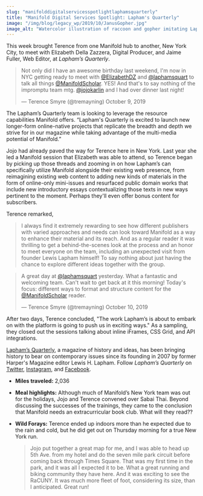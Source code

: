 ```yaml
---
slug: "manifolddigitalservicesspotlightlaphamsquarterly"
title: "Manifold Digital Services Spotlight: Lapham's Quarterly"
image: "/img/blog/legacy_wp/2019/10/JanusGopher.jpg"
image_alt: "Watercolor illustration of raccoon and gopher imitating Lapham's logo Janus"
---
```


This week brought Terence from one Manifold hub to another, New York City, to meet with Elizabeth Della Zazzera, Digital Producer, and Jaime Fuller, Web Editor, at *Lapham’s Quarterly*.

> Not only did I have an awesome birthday last weekend, I'm now in NYC getting ready to meet with [@ElizabethDZ](https://twitter.com/ElizabethDZ) and [@laphamsquart](https://twitter.com/laphamsquart) to talk all things [@ManifoldScholar](https://twitter.com/ManifoldScholar). YES! And that's to say nothing of the impromptu team mtg. [@jojokarlin](https://twitter.com/jojokarlin) and I had over dinner last night!
>
> — Terence Smyre (@tremayning) October 9, 2019

<!--truncate-->

The Lapham’s Quarterly team is looking to leverage the resource capabilities Manifold offers. “Lapham's Quarterly is excited to launch new longer-form online-native projects that replicate the breadth and depth we strive for in our magazine while taking advantage of the multi-media potential of Manifold.” 

Jojo had already paved the way for Terence here in New York. Last year she led a Manifold session that Elizabeth was able to attend, so Terence began by picking up those threads and zooming in on how Lapham’s can specifically utilize Manifold alongside their existing web presence, from reimagining existing web content to adding new kinds of materials in the form of online-only mini-issues and resurfaced public domain works that include new introductory essays contextualizing those texts in new ways pertinent to the moment. Perhaps they'll even offer bonus content for subscribers.

Terence remarked,

> I always find it extremely rewarding to see how different publishers with varied approaches and needs can look toward Manifold as a way to enhance their material and its reach. And as a regular reader it was thrilling to get a behind-the-scenes look at the process and an honor to meet everyone on the team, including an unexpected visit from founder Lewis Lapham himself! To say nothing about just having the chance to explore different ideas together with the group.

> A great day at [@laphamsquart](https://twitter.com/laphamsquart) yesterday. What a fantastic and welcoming team. Can't wait to get back at it this morning! Today's focus: different ways to format and structure content for the [@ManifoldScholar](https://twitter.com/ManifoldScholar) reader.
>
> — Terence Smyre (@tremayning) October 10, 2019

After two days, Terence concluded, "The work Lapham’s is about to embark on with the platform is going to push us in exciting ways." As a sampling, they closed out the sessions talking about inline iFrames, CSS Grid, and API integrations.

[Lapham’s Quarterly](https://www.laphamsquarterly.org/), a magazine of history and ideas, has been bringing history to bear on contemporary issues since its founding in 2007 by former Harper's Magazine editor Lewis H. Lapham. Follow *Lapham’s Quarterly* on [Twitter](https://twitter.com/laphamsquart), [Instagram](https://www.instagram.com/laphamsquart/), and [Facebook](https://www.facebook.com/LaphamsQuarterly/).

- **Miles traveled:** 2,036
- **Meal highlights:** Although much of Manifold’s New York team was out for the holidays, Jojo and Terence convened over Sabai Thai. Beyond discussing the successes of the trainings, they came to the conclusion that Manifold needs an extracurricular book club. What will they read??
- **Wild Forays:** Terence ended up indoors more than he expected due to the rain and cold, but he did get out on Thursday morning for a true New York run.

  > Jojo put together a great map for me, and I was able to head up 5th Ave. from my hotel and do the seven mile park circuit before coming back through Times Square. That was my first time in the park, and it was all I expected it to be. What a great running and biking community they have here. And it was exciting to see the RaCUNY. It was much more fleet of foot, considering its size, than I anticipated. Great run!



